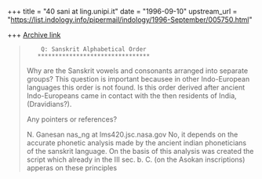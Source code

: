 +++
title = "40 sani at ling.unipi.it"
date = "1996-09-10"
upstream_url = "https://list.indology.info/pipermail/indology/1996-September/005750.html"

+++
[Archive link](https://list.indology.info/pipermail/indology/1996-September/005750.html)

>         Q: Sanskrit Alphabetical Order
>        ********************************
>
>Why are the Sanskrit vowels and consonants arranged into separate
>groups? This question is important becausee in other Indo-European
>languages this order is not found. Is this order derived after
>ancient Indo-Europeans came in contact with the then residents
>of India, (Dravidians?).
>
>Any pointers or references?
>
>N. Ganesan
>nas_ng at lms420.jsc.nasa.gov
No, it depends on the accurate phonetic analysis made by the ancient indian
phoneticians of the sanskrit language. On the basis of this analysis was
created the script which already in the III sec. b. C. (on the Asokan
inscriptions) apperas on these principles






